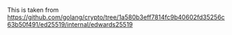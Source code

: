 This is taken from https://github.com/golang/crypto/tree/1a580b3eff7814fc9b40602fd35256c63b50f491/ed25519/internal/edwards25519